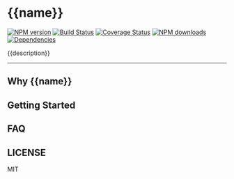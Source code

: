 # {{name}}

[![NPM version](https://img.shields.io/npm/v/{{name}}.svg?style=flat)](https://npmjs.org/package/{{name}})
[![Build Status](https://img.shields.io/travis/{{organization}}/{{name}}.svg?style=flat)](https://travis-ci.org/{{organization}}/{{name}})
[![Coverage Status](https://img.shields.io/coveralls/{{organization}}/{{name}}.svg?style=flat)](https://coveralls.io/r/{{organization}}/{{name}})
[![NPM downloads](http://img.shields.io/npm/dm/{{name}}.svg?style=flat)](https://npmjs.org/package/{{name}})
[![Dependencies](https://david-dm.org/{{organization}}/{{name}}/status.svg)](https://david-dm.org/{{organization}}/{{name}})

{{description}}

---

## Why {{name}}

## Getting Started

## FAQ

## LICENSE

MIT
